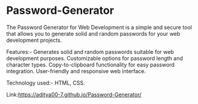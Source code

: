 # Password-Generator
The Password Generator for Web Development is a simple and secure tool that allows you to generate solid and random passwords for your web development projects.

Features:-
Generates solid and random passwords suitable for web development purposes.
Customizable options for password length and character types.
Copy-to-clipboard functionality for easy password integration.
User-friendly and responsive web interface.

Technology used:- HTML, CSS.


Link:https://aditya00-7.github.io/Password-Generator/
